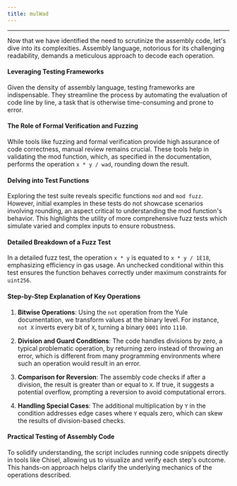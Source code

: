 ```yaml
---
title: mulWad
---
```


---

Now that we have identified the need to scrutinize the assembly code, let's dive into its complexities. Assembly language, notorious for its challenging readability, demands a meticulous approach to decode each operation.

#### Leveraging Testing Frameworks

Given the density of assembly language, testing frameworks are indispensable. They streamline the process by automating the evaluation of code line by line, a task that is otherwise time-consuming and prone to error.

#### The Role of Formal Verification and Fuzzing

While tools like fuzzing and formal verification provide high assurance of code correctness, manual review remains crucial. These tools help in validating the mod function, which, as specified in the documentation, performs the operation `x * y / wad`, rounding down the result.

#### Delving into Test Functions

Exploring the test suite reveals specific functions `mod` and `mod fuzz`. However, initial examples in these tests do not showcase scenarios involving rounding, an aspect critical to understanding the mod function's behavior. This highlights the utility of more comprehensive fuzz tests which simulate varied and complex inputs to ensure robustness.

#### Detailed Breakdown of a Fuzz Test

In a detailed fuzz test, the operation `x * y` is equated to `x * y / 1E18`, emphasizing efficiency in gas usage. An unchecked conditional within this test ensures the function behaves correctly under maximum constraints for `uint256`.

#### Step-by-Step Explanation of Key Operations

1. **Bitwise Operations**: Using the `not` operation from the Yule documentation, we transform values at the binary level. For instance, `not X` inverts every bit of `X`, turning a binary `0001` into `1110`.

2. **Division and Guard Conditions**: The code handles divisions by zero, a typical problematic operation, by returning zero instead of throwing an error, which is different from many programming environments where such an operation would result in an error.

3. **Comparison for Reversion**: The assembly code checks if after a division, the result is greater than or equal to `X`. If true, it suggests a potential overflow, prompting a reversion to avoid computational errors.

4. **Handling Special Cases**: The additional multiplication by `Y` in the condition addresses edge cases where `Y` equals zero, which can skew the results of division-based checks.

#### Practical Testing of Assembly Code

To solidify understanding, the script includes running code snippets directly in tools like Chisel, allowing us to visualize and verify each step's outcome. This hands-on approach helps clarify the underlying mechanics of the operations described.

